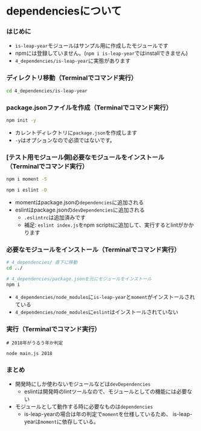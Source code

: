 # dependenciesについて

### はじめに
- `is-leap-year`モジュールはサンプル用に作成したモジュールです
- npmには登録していません。(`npm i is-leap-year`ではinstallできません)
- `4_dependencies/is-leap-year`に実態があります

### ディレクトリ移動（Terminalでコマンド実行）
```sh
cd 4_dependencies/is-leap-year
```

### package.jsonファイルを作成（Terminalでコマンド実行）
```sh
npm init -y
```
  - カレントディレクトリに`package.json`を作成します
  - `-y`はオプションなので必須ではないです。

### [テスト用モジュール側]必要なモジュールをインストール（Terminalでコマンド実行）
```sh
npm i moment -S

npm i eslint -D
```
- momentはpackage.jsonの`dependencies`に追加される
- eslintはpackage.jsonの`devDependencies`に追加される
  - `.eslintrc`は追加済みです
  - 補足: `eslint index.js`をnpm scriptsに追加して、実行するとlintがかかります

### 必要なモジュールをインストール（Terminalでコマンド実行）
```sh
# 4_dependencies/ 直下に移動
cd ../

# 4_dependencies/package.jsonを元にモジュールをインストール
npm i
```
- `4_dependencies/node_modules`に`is-leap-year`と`moment`がインストールされている
- `4_dependencies/node_modules`に`eslint`はインストールされていない

### 実行（Terminalでコマンド実行）
```
# 2018年がうるう年か判定

node main.js 2018
```

### まとめ
- 開発時にしか使わないモジュールなどは`devDependencies`
  - eslintは開発時のlintツールなので、モジュールとしての機能には必要ない
- モジュールとして動作する時に必要なものは`dependencies`
  - is-leap-yearの場合は年の判定で`moment`を仕様しているため、
  is-leap-yearは`moment`に依存している。
